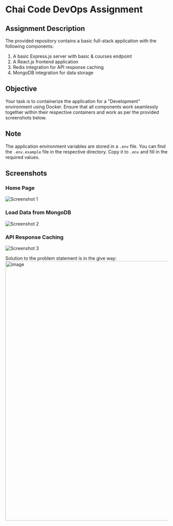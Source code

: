 # Chai Code DevOps Assignment

## Assignment Description

The provided repository contains a basic full-stack application with the following components:

1. A basic Express.js server with basic & courses endpoint
2. A React.js frontend application
3. Redis integration for API response caching
4. MongoDB integration for data storage

## Objective

Your task is to containerize the application for a "Development" environment using Docker. Ensure that all components work seamlessly together within their respective containers and work as per the provided screenshots below.

## Note

The application environment variables are stored in a `.env` file. You can find the `.env.example` file in the respective directory. Copy it to `.env` and fill in the required values.

## Screenshots

### Home Page

![Screenshot 1](./screenshots/One.png)

### Load Data from MongoDB

![Screenshot 2](./screenshots/Two.png)

### API Response Caching

![Screenshot 3](./screenshots/Three.png)

Solution to the problem statement is in the give way:
<img width="1702" height="807" alt="image" src="https://github.com/user-attachments/assets/0336d818-ba6f-47c0-b735-211de13a4276" />


